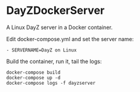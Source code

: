 # DayZDockerServer

A Linux DayZ server in a Docker container.

Edit docker-compose.yml and set the server name:

```
- SERVERNAME=DayZ on Linux
```
Build the container, run it, tail the logs:
```
docker-compose build
docker-compose up -d
docker-compose logs -f dayzserver
```
